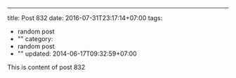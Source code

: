 ---
title: Post 832
date: 2016-07-31T23:17:14+07:00
tags:
  - random post
  - ""
category:
  - random post
  - ""
updated: 2014-06-17T09:32:59+07:00

This is content of post 832